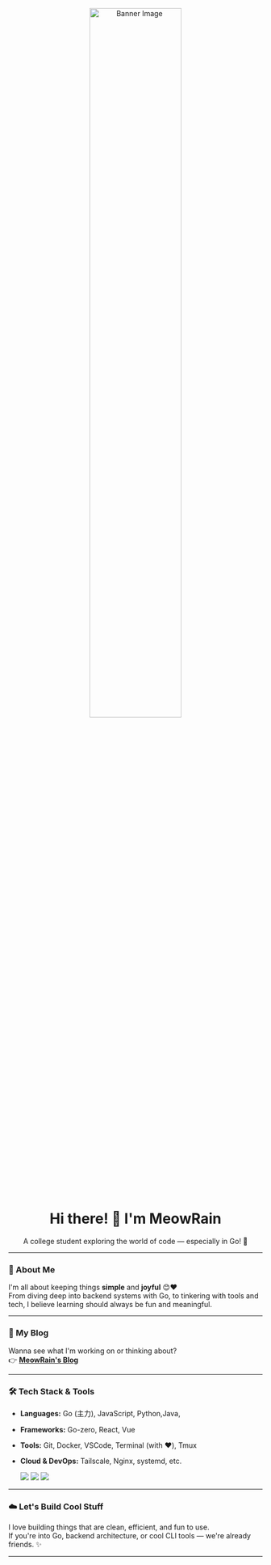 <p align="center">
  <img src="https://github.com/user-attachments/assets/3bd433d4-4e26-4a94-a271-91ee0dfd4fe2" alt="Banner Image" width="60%"/>
</p>


<h1 align="center">Hi there! 👋 I'm MeowRain</h1>
<p align="center">A college student exploring the world of code — especially in Go! 🐹</p>

---

### 🐾 About Me
I'm all about keeping things **simple** and **joyful** 😊❤️  
From diving deep into backend systems with Go, to tinkering with tools and tech, I believe learning should always be fun and meaningful.

---

### 📖 My Blog
Wanna see what I'm working on or thinking about?  
👉 [**MeowRain's Blog**](https://meowrain.cn)

---

### 🛠️ Tech Stack & Tools

- **Languages:** Go (主力), JavaScript, Python,Java,
- **Frameworks:** Go-zero, React, Vue  
- **Tools:** Git, Docker, VSCode, Terminal (with ❤️), Tmux  
- **Cloud & DevOps:** Tailscale, Nginx, systemd, etc.

  <img src="https://img.shields.io/badge/Golang-%2300ADD8.svg?style=for-the-badge&logo=go&logoColor=white"/>
  <img src="https://img.shields.io/badge/VSCode-007ACC?style=for-the-badge&logo=visual-studio-code&logoColor=white"/>
  <img src="https://img.shields.io/badge/Docker-2496ED?style=for-the-badge&logo=docker&logoColor=white"/>
---

### ☁️ Let's Build Cool Stuff
I love building things that are clean, efficient, and fun to use.  
If you're into Go, backend architecture, or cool CLI tools — we're already friends. ✨

---
